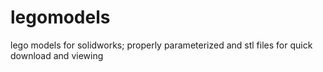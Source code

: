 legomodels
==========

lego models for solidworks; properly parameterized 
and stl files for quick download and viewing

